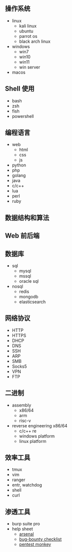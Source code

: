 ## 操作系统

- linux
	- kali linux
	- ubuntu
	- parrot os
	- black arch linux
- windows
	- win7
	- win10
	- win11
	- win server
- macos

## Shell 使用

- bash
- zsh
- fish
- powershell

## 编程语言

- web
	- html
	- css
	- js
- python
- php
- golang
- java
- c/c++
- lua
- perl
- ruby

## 数据结构和算法


## Web 前后端


## 数据库

- sql
	- mysql
	- mssql
	- oracle sql
- nosql
	- redis
	- mongodb
	- elasticsearch

## 网络协议

- HTTP
- HTTPS
- DHCP
- DNS
- SSH
- ARP
- SMB
- Socks5
- VPN
- FTP

## 二进制

- assembly
	- x86/64
	- arm
	- risc-v
- reverse engineering x86/64
	- c/c++ re
	- windows platform
	- linux platform

## 效率工具

- tmux
- vim
- ranger
- entr, watchdog
- shell
- curl

## 渗透工具

- burp suite pro
- help sheet
	- [arsenal](https://github.com/Orange-Cyberdefense/arsenal)
	- [bug-bounty checklist](https://github.com/sehno/Bug-bounty)
	- [pentest monkey](https://pentestmonkey.net)